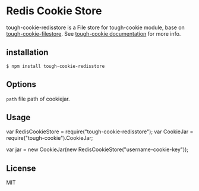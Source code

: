 # Redis Cookie Store

tough-cookie-redisstore is a File store for tough-cookie module, base on [tough-cookie-filestore](https://github.com/mitsuru/tough-cookie-filestore). See
[tough-cookie documentation](https://github.com/goinstant/tough-cookie#constructionstore--new-memorycookiestore-rejectpublicsuffixes) for more info.


## installation

    $ npm install tough-cookie-redisstore

## Options

  `path` file path of cookiejar.

## Usage

  var RedisCookieStore = require("tough-cookie-redisstore");
  var CookieJar = require("tough-cookie").CookieJar;

  var jar = new CookieJar(new RedisCookieStore("username-cookie-key"));

## License

 MIT
